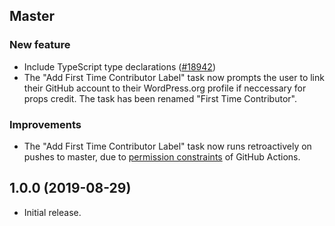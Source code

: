 ## Master

### New feature

- Include TypeScript type declarations ([#18942](https://github.com/WordPress/gutenberg/pull/18942))
- The "Add First Time Contributor Label" task now prompts the user to link their GitHub account to their WordPress.org profile if neccessary for props credit. The task has been renamed "First Time Contributor".

### Improvements

- The "Add First Time Contributor Label" task now runs retroactively on pushes to master, due to [permission constraints](https://help.github.com/en/actions/configuring-and-managing-workflows/authenticating-with-the-github_token#permissions-for-the-github_token) of GitHub Actions.

## 1.0.0 (2019-08-29)

- Initial release.
